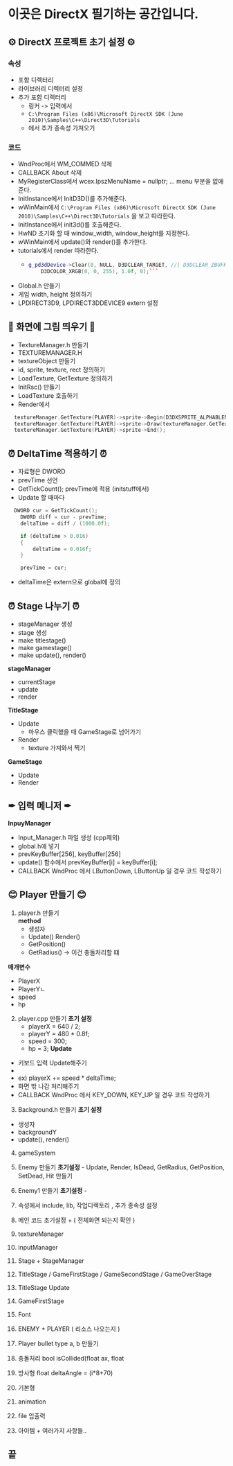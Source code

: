 # 이곳은 DirectX 필기하는 공간입니다.

## ⚙ DirectX 프로젝트 초기 설정 ⚙

### 속성
- 포함 디렉터리
- 라이브러리 디렉터리 설정  
- 추가 포함 디렉터리
  - 링커 -> 입력에서 
  - ```C:\Program Files (x86)\Microsoft DirectX SDK (June 2010)\Samples\C++\Direct3D\Tutorials```
  - 에서 추가 종속성 가져오기

### 코드 
- WndProc에서 WM_COMMED 삭제
- CALLBACK About 삭제
- MyRegisterClass에서  wcex.lpszMenuName   = nullptr; ... menu 부분을 없애준다.
- InitInstance에서 InitD3D()를 추가해준다.
- wWinMain에서 ```C:\Program Files (x86)\Microsoft DirectX SDK (June 2010)\Samples\C++\Direct3D\Tutorials``` 을 보고 따라한다. 
- InitInstance에서 init3d()를 호출해준다.
- HwND 초기화 할 때 window_width, window_height를 지정한다.
- wWinMain에서 update()와 render()를 추가한다.
- tutorials에서 render 따라한다.
  - ```cpp 
    g_pd3dDevice->Clear(0, NULL, D3DCLEAR_TARGET, //| D3DCLEAR_ZBUFFER,
        D3DCOLOR_XRGB(0, 0, 255), 1.0f, 0);```
- Global.h 만들기
- 게임 width, height 정의하기
- LPDIRECT3D9, LPDIRECT3DDEVICE9 extern 설정

## 🎨 화면에 그림 띄우기 🎨
- TextureManager.h 만들기
- TEXTUREMANAGER.H 
- textureObject 만들기
- id, sprite, texture, rect 정의하기
- LoadTexture, GetTexture 정의하기
- InitRsc() 만들기
- LoadTexture 호출하기 
- Render에서 
```cpp
  textureManager.GetTexture(PLAYER)->sprite->Begin(D3DXSPRITE_ALPHABLEND);
  textureManager.GetTexture(PLAYER)->sprite->Draw(textureManager.GetTexture(PLAYER)->texture, &textureManager.GetTexture(PLAYER)->rect, nullptr, &pos, D3DCOLOR_XRGB(255, 255, 255));
  textureManager.GetTexture(PLAYER)->sprite->End();
```

## ⏰ DeltaTime 적용하기 ⏰
- 자료형은 DWORD
- prevTime 선언
- GetTickCount(); prevTime에 적용 (initstuff에서)
- Update 할 때마다
```cpp
  DWORD cur = GetTickCount();    
    DWORD diff = cur - prevTime;
    deltaTime = diff / (1000.0f);

    if (deltaTime > 0.016)
    {
        deltaTime = 0.016f;
    }

    prevTime = cur;
```
- deltaTime은 extern으로 global에 정의

## ⏰ Stage 나누기 ⏰
- stageManager 생성
- stage 생성
- make titlestage() 
- make gamestage()
- make update(), render()

**stageManager** 
- currentStage 
- update
- render

**TitleStage**
- Update 
  - 마우스 클릭했을 때 GameStage로 넘어가기
- Render
  - texture 가져와서 찍기

**GameStage**
- Update
- Render

## ✒ 입력 메니저 ✒

**InpuyManager**
- Input_Manager.h 파일 생성 (cpp제외)
- global.h에 넣기
- prevKeyBuffer[256], keyBuffer[256]
- update() 함수에서 prevKeyBuffer[i] = keyBuffer[i];
- CALLBACK WndProc 에서 LButtonDown, LButtonUp 일 경우 코드 작성하기 

## 😊 Player 만들기 😊
1. player.h 만들기  
   **method**
   - 생성자
   - Update() Render()
   - GetPosition()
   - GetRadius() -> 이건 충돌처리할 떄

  **매개변수**
  - PlayerX
  - PlayerYㄴ
  - speed
  - hp

2. player.cpp 만들기
	**초기 설정**
	- playerX = 640 / 2;
	- playerY = 480 * 0.8f;
	- speed = 300;
	- hp = 3;
  **Update**
  - 키보드 입력 Update해주기 
  - 
  - ex) playerX += speed * deltaTime;
  - 화면 밖 나감 처리해주기
  - CALLBACK WndProc 에서 KEY_DOWN, KEY_UP 일 경우 코드 작성하기 

3. Background.h 만들기
  **초기 설정**
  - 생성자
  - backgroundY
  - update(), render()

4. gameSystem
  1. Enemy 만들기
    **초기설정**
    - Update, Render, IsDead, GetRadius, GetPosition, SetDead, Hit 만들기
  2. Enemy1 만들기
    **초기설정**
    - 
1. 속성에서 include, lib, 작업디렉토리 , 추가 종속성 설정
2. 메인 코드 초기설정 + ( 전체화면 되는지 확인 )
3. textureManager
4. inputManager
5. Stage + StageManager
6. TitleStage / GameFirstStage / GameSecondStage / GameOverStage
7. TitleStage Update
8. GameFirstStage

9. Font
10. ENEMY + PLAYER ( 리소스 나오는지 ) 
11. Player bullet type a, b 만들기
12. 충돌처리
bool isCollided(float ax, float 
13. 방사형
float deltaAngle = (i*8+70)
14. 기본형
15. animation
16. file 입출력
17. 아이템 + 여러가지 사항들..

## 끝